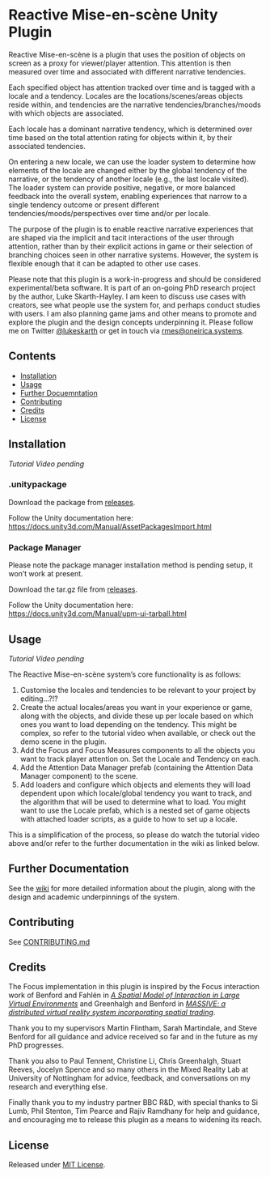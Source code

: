 # Reactive Mise-en-scène Unity Plugin

Reactive Mise-en-scène is a plugin that uses the position of objects on screen as a proxy for viewer/player attention. This attention is then measured over time and associated with different narrative tendencies. 

Each specified object has attention tracked over time and is tagged with a locale and a tendency. Locales are the locations/scenes/areas objects reside within, and tendencies are the narrative tendencies/branches/moods with which objects are associated.

Each locale has a dominant narrative tendency, which is determined over time based on the total attention rating for objects within it, by their associated tendencies.

On entering a new locale, we can use the loader system to determine how elements of the locale are changed either by the global tendency of the narrative, or the tendency of another locale (e.g., the last locale visited). The loader system can provide positive, negative, or more balanced feedback into the overall system, enabling experiences that narrow to a single tendency outcome or present different tendencies/moods/perspectives over time and/or per locale.

The purpose of the plugin is to enable reactive narrative experiences that are shaped via the implicit and tacit interactions of the user through attention, rather than by their explicit actions in game or their selection of branching choices seen in other narrative systems. However, the system is flexible enough that it can be adapted to other use cases.

Please note that this plugin is a work-in-progress and should be considered experimental/beta software. It is part of an on-going PhD research project by the author, Luke Skarth-Hayley. I am keen to discuss use cases with creators, see what people use the system for, and perhaps conduct studies with users. I am also planning game jams and other means to promote and explore the plugin and the design concepts underpinning it. Please follow me on Twitter [@lukeskarth](https://www.twitter.com/lukeskarth) or get in touch via rmes@oneirica.systems.

## Contents

* [Installation](#installation)
* [Usage](#usage)
* [Further Docuemntation](#further-documentation)
* [Contributing](#contributing)
* [Credits](#credits)
* [License](#license)

## Installation

*Tutorial Video pending*

### .unitypackage

Download the package from [releases](releases).

Follow the Unity documentation here: https://docs.unity3d.com/Manual/AssetPackagesImport.html 

### Package Manager

Please note the package manager installation method is pending setup, it won’t work at present.

Download the tar.gz file from [releases](releases).

Follow the Unity documentation here: https://docs.unity3d.com/Manual/upm-ui-tarball.html 

## Usage

*Tutorial Video pending*

The Reactive Mise-en-scène system’s core functionality is as follows:

1.	Customise the locales and tendencies to be relevant to your project by editing…?!?
2.	Create the actual locales/areas you want in your experience or game, along with the objects, and divide these up per locale based on which ones you want to load depending on the tendency. This might be complex, so refer to the tutorial video when available, or check out the demo scene in the plugin.
3.	Add the Focus and Focus Measures components to all the objects you want to track player attention on. Set the Locale and Tendency on each.
4.	Add the Attention Data Manager prefab (containing the Attention Data Manager component) to the scene.
5.	Add loaders and configure which objects and elements they will load dependent upon which locale/global tendency you want to track, and the algorithm that will be used to determine what to load. You might want to use the Locale prefab, which is a nested set of game objects with attached loader scripts, as a guide to how to set up a locale.

This is a simplification of the process, so please do watch the tutorial video above and/or refer to the further documentation in the wiki as linked below.

## Further Documentation

See the [wiki](https://github.com/lukeskt/Reactive-Mise-en-scene/wiki) for more detailed information about the plugin, along with the design and academic underpinnings of the system.

## Contributing

See [CONTRIBUTING.md](CONTRIBUTING.md)

## Credits

The Focus implementation in this plugin is inspired by the Focus interaction work of Benford and Fahlén in [*A Spatial Model of Interaction in Large Virtual Environments*](https://link.springer.com/chapter/10.1007/978-94-011-2094-4_8) and Greenhalgh and Benford in [*MASSIVE: a distributed virtual reality system incorporating spatial trading*](https://ieeexplore.ieee.org/abstract/document/499999).

Thank you to my supervisors Martin Flintham, Sarah Martindale, and Steve Benford for all guidance and advice received so far and in the future as my PhD progresses.

Thank you also to Paul Tennent, Christine Li, Chris Greenhalgh, Stuart Reeves, Jocelyn Spence and so many others in the Mixed Reality Lab at University of Nottingham for advice, feedback, and conversations on my research and everything else.

Finally thank you to my industry partner BBC R&D, with special thanks to Si Lumb, Phil Stenton, Tim Pearce and Rajiv Ramdhany for help and guidance, and encouraging me to release this plugin as a means to widening its reach.

## License

Released under [MIT License](./LICENSE).

